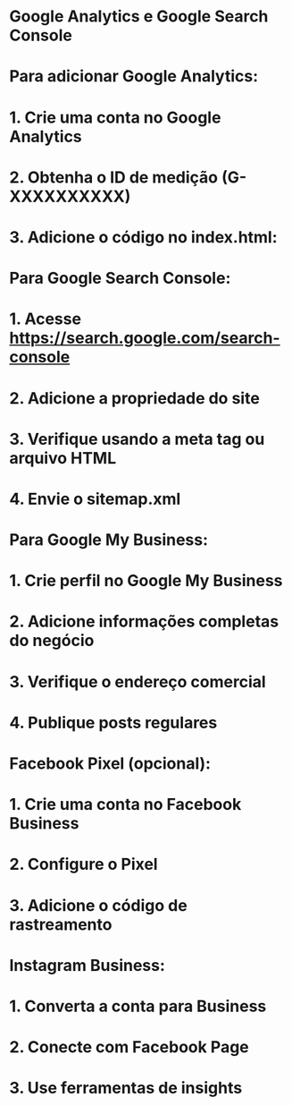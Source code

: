 # Google Analytics e Google Search Console
# 
# Para adicionar Google Analytics:
# 1. Crie uma conta no Google Analytics
# 2. Obtenha o ID de medição (G-XXXXXXXXXX)
# 3. Adicione o código no index.html:
#
# <!-- Google tag (gtag.js) -->
# <script async src="https://www.googletagmanager.com/gtag/js?id=G-XXXXXXXXXX"></script>
# <script>
#   window.dataLayer = window.dataLayer || [];
#   function gtag(){dataLayer.push(arguments);}
#   gtag('js', new Date());
#   gtag('config', 'G-XXXXXXXXXX');
# </script>
#
# Para Google Search Console:
# 1. Acesse https://search.google.com/search-console
# 2. Adicione a propriedade do site
# 3. Verifique usando a meta tag ou arquivo HTML
# 4. Envie o sitemap.xml
#
# Para Google My Business:
# 1. Crie perfil no Google My Business
# 2. Adicione informações completas do negócio
# 3. Verifique o endereço comercial
# 4. Publique posts regulares
#
# Facebook Pixel (opcional):
# 1. Crie uma conta no Facebook Business
# 2. Configure o Pixel
# 3. Adicione o código de rastreamento
#
# Instagram Business:
# 1. Converta a conta para Business
# 2. Conecte com Facebook Page
# 3. Use ferramentas de insights
